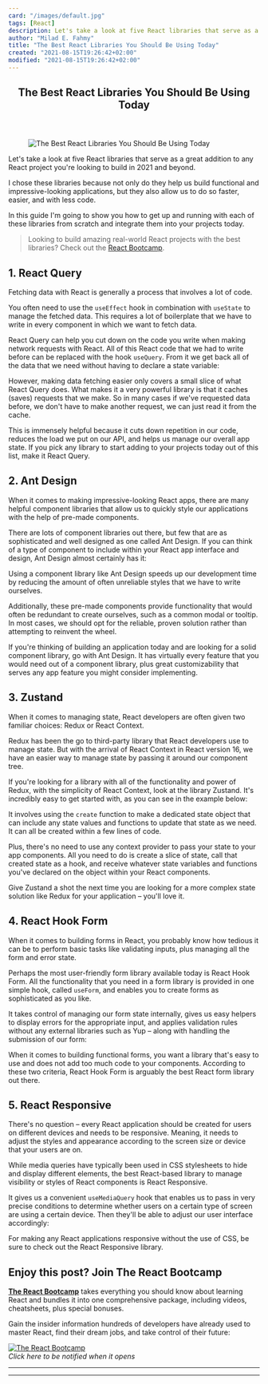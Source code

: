 ```yaml
---
card: "/images/default.jpg"
tags: [React]
description: Let's take a look at five React libraries that serve as a gre
author: "Milad E. Fahmy"
title: "The Best React Libraries You Should Be Using Today"
created: "2021-08-15T19:26:42+02:00"
modified: "2021-08-15T19:26:42+02:00"
---
```

<div class="site-wrapper">
<main id="site-main" class="site-main outer">
<div class="inner">
<article class="post-full post tag-react tag-libraries tag-javascript ">
<header class="post-full-header">
<h1 class="post-full-title">The Best React Libraries You Should Be Using Today</h1>
</header>
<figure class="post-full-image">
<picture>
<source media="(max-width: 700px)" sizes="1px" srcset="data:image/gif;base64,R0lGODlhAQABAIAAAAAAAP///yH5BAEAAAAALAAAAAABAAEAAAIBRAA7 1w">
<source media="(min-width: 701px)" sizes="(max-width: 800px) 400px,
(max-width: 1170px) 700px,
1400px" srcset="/news/content/images/size/w300/2021/04/react-libraries-you-should-be-using.png 300w,
/news/content/images/size/w600/2021/04/react-libraries-you-should-be-using.png 600w,
/news/content/images/size/w1000/2021/04/react-libraries-you-should-be-using.png 1000w,
/news/content/images/size/w2000/2021/04/react-libraries-you-should-be-using.png 2000w">
<img onerror="this.style.display='none'" src="/news/content/images/size/w2000/2021/04/react-libraries-you-should-be-using.png" alt="The Best React Libraries You Should Be Using Today">
</picture>
</figure>
<section class="post-full-content">
<div class="post-content">
<p>Let's take a look at five React libraries that serve as a great addition to any React project you're looking to build in 2021 and beyond. </p>
<p>I chose these libraries because not only do they help us build functional and impressive-looking applications, but they also allow us to do so faster, easier, and with less code.</p>
<p>In this guide I'm going to show you how to get up and running with each of these libraries from scratch and integrate them into your projects today.</p>
<blockquote>Looking to build amazing real-world React projects with the best libraries? Check out the <a href="https://reactbootcamp.com">React Bootcamp</a>.</blockquote>
<h2 id="1-react-query">1. React Query</h2>
<p>Fetching data with React is generally a process that involves a lot of code.</p>
<p>You often need to use the <code>useEffect</code> hook in combination with <code>useState</code> to manage the fetched data. This requires a lot of boilerplate that we have to write in every component in which we want to fetch data. </p>
<p>React Query can help you cut down on the code you write when making network requests with React. All of this React code that we had to write before can be replaced with the hook <code>useQuery</code>. From it we get back all of the data that we need without having to declare a state variable:</p>
<p>However, making data fetching easier only covers a small slice of what React Query does. What makes it a very powerful library is that it caches (saves) requests that we make. So in many cases if we've requested data before, we don't have to make another request, we can just read it from the cache. </p>
<p>This is immensely helpful because it cuts down repetition in our code, reduces the load we put on our API, and helps us manage our overall app state. If you pick any library to start adding to your projects today out of this list, make it React Query. </p>
<h2 id="2-ant-design">2. Ant Design</h2>
<p>When it comes to making impressive-looking React apps, there are many helpful component libraries that allow us to quickly style our applications with the help of pre-made components. </p>
<p>There are lots of component libraries out there, but few that are as sophisticated and well designed as one called Ant Design. If you can think of a type of component to include within your React app interface and design, Ant Design almost certainly has it:</p>
<p>Using a component library like Ant Design speeds up our development time by reducing the amount of often unreliable styles that we have to write ourselves. </p>
<p>Additionally, these pre-made components provide functionality that would often be redundant to create ourselves, such as a common modal or tooltip. In most cases, we should opt for the reliable, proven solution rather than attempting to reinvent the wheel.</p>
<p>If you're thinking of building an application today and are looking for a solid component library, go with Ant Design. It has virtually every feature that you would need out of a component library, plus great customizability that serves any app feature you might consider implementing. </p>
<h2 id="3-zustand">3. Zustand</h2>
<p>When it comes to managing state, React developers are often given two familiar choices: Redux or React Context. </p>
<p>Redux has been the go to third-party library that React developers use to manage state. But with the arrival of React Context in React version 16, we have an easier way to manage state by passing it around our component tree. </p>
<p>If you're looking for a library with all of the functionality and power of Redux, with the simplicity of React Context, look at the library Zustand. It's incredibly easy to get started with, as you can see in the example below:</p>
<p>It involves using the <code>create</code> function to make a dedicated state object that can include any state values and functions to update that state as we need. It can all be created within a few lines of code. </p>
<p>Plus, there's no need to use any context provider to pass your state to your app components. All you need to do is create a slice of state, call that created state as a hook, and receive whatever state variables and functions you've declared on the object within your React components. </p>
<p>Give Zustand a shot the next time you are looking for a more complex state solution like Redux for your application – you'll love it.</p>
<h2 id="4-react-hook-form">4. React Hook Form</h2>
<p>When it comes to building forms in React, you probably know how tedious it can be to perform basic tasks like validating inputs, plus managing all the form and error state. </p>
<p>Perhaps the most user-friendly form library available today is React Hook Form. All the functionality that you need in a form library is provided in one simple hook, called <code>useForm</code>, and enables you to create forms as sophisticated as you like. </p>
<p>It takes control of managing our form state internally, gives us easy helpers to display errors for the appropriate input, and applies validation rules without any external libraries such as Yup – along with handling the submission of our form:</p>
<p>When it comes to building functional forms, you want a library that's easy to use and does not add too much code to your components. According to these two criteria, React Hook Form is arguably the best React form library out there. </p>
<h2 id="5-react-responsive">5. React Responsive</h2>
<p>There's no question – every React application should be created for users on different devices and needs to be responsive. Meaning, it needs to adjust the styles and appearance according to the screen size or device that your users are on. </p>
<p>While media queries have typically been used in CSS stylesheets to hide and display different elements, the best React-based library to manage visibility or styles of React components is React Responsive. </p>
<p>It gives us a convenient <code>useMediaQuery</code> hook that enables us to pass in very precise conditions to determine whether users on a certain type of screen are using a certain device. Then they'll be able to adjust our user interface accordingly:</p>
<p>For making any React applications responsive without the use of CSS, be sure to check out the React Responsive library.</p>
<h2 id="enjoythispostjointhereactbootcamp">Enjoy this post? Join The React Bootcamp</h2>
<p><strong><a href="http://bit.ly/join-react-bootcamp">The React Bootcamp</a></strong> takes everything you should know about learning React and bundles it into one comprehensive package, including videos, cheatsheets, plus special bonuses.</p>
<p>Gain the insider information hundreds of developers have already used to master React, find their dream jobs, and take control of their future:</p>
<p><a href="http://bit.ly/join-react-bootcamp"><img src="https://reedbarger.nyc3.digitaloceanspaces.com/react-bootcamp-banner.png" alt="The React Bootcamp"></a><br>
<em>Click here to be notified when it opens</em>
</p>
</div>
<hr>
<hr>
</section>
</article>
</div>
</main>
</div>
<!-- Google Tag Manager (noscript) -->
<!-- End Google Tag Manager (noscript) -->
